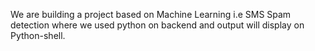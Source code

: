 We are building a project based on Machine Learning i.e SMS Spam detection where we used python on backend and output will display on Python-shell.
